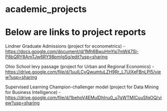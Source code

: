 # academic_projects 
# Below are links to project reports

Lindner Graduate Admissions (project for econometrics) -  
https://docs.google.com/document/d/1Mh6BwuHmYsi7mW47Sl-P8bQRY8AmTJw6RY98pmIgSg/edit?usp=sharing

Ohio School levy passage (project for Urban and Regional Economics) - 
https://drive.google.com/file/d/1uuILCvQwumtuLZH9Rr_L7UlXeFBnLPl5/view?usp=sharing 

Supervised Learning Champion-challenger model (project for Data Mining for Business Intelligence) - 
https://drive.google.com/file/d/1behoV4EMulDhInu0_u7qWTMICuuSfqOQ/view?usp=sharing

